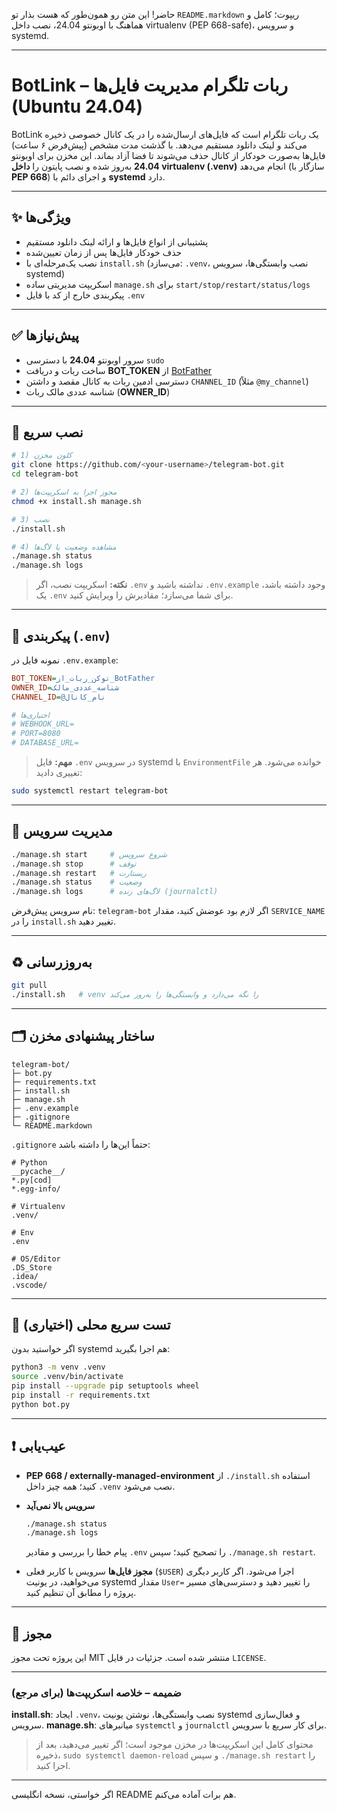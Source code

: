 حاضر! این متن رو همون‌طور که هست بذار تو `README.markdown` ریپوت؛ کامل و هماهنگ با اوبونتو 24.04، نصب داخل virtualenv (PEP 668-safe)، و سرویس systemd.

---

# BotLink – ربات تلگرام مدیریت فایل‌ها (Ubuntu 24.04)

BotLink یک ربات تلگرام است که فایل‌های ارسال‌شده را در یک کانال خصوصی ذخیره می‌کند و لینک دانلود مستقیم می‌دهد. با گذشت مدت مشخص (پیش‌فرض ۶ ساعت) فایل‌ها به‌صورت خودکار از کانال حذف می‌شوند تا فضا آزاد بماند.
این مخزن برای اوبونتو **24.04** به‌روز شده و نصب پایتون را **داخل virtualenv (.venv)** انجام می‌دهد (سازگار با **PEP 668**) و اجرای دائم با **systemd** دارد.

---

## ✨ ویژگی‌ها

* پشتیبانی از انواع فایل‌ها و ارائه لینک دانلود مستقیم
* حذف خودکار فایل‌ها پس از زمان تعیین‌شده
* نصب یک‌مرحله‌ای با `install.sh` (می‌سازد: `.venv`، نصب وابستگی‌ها، سرویس systemd)
* اسکریپت مدیریتی ساده `manage.sh` برای `start/stop/restart/status/logs`
* پیکربندی خارج از کد با فایل `.env`

---

## ✅ پیش‌نیازها

* سرور اوبونتو **24.04** با دسترسی `sudo`
* ساخت ربات و دریافت **BOT\_TOKEN** از [BotFather](https://t.me/BotFather)
* دسترسی ادمین ربات به کانال مقصد و داشتن `CHANNEL_ID` (مثلاً `@my_channel`)
* شناسه عددی مالک ربات (**OWNER\_ID**)

---

## 🚀 نصب سریع

```bash
# 1) کلون مخزن
git clone https://github.com/<your-username>/telegram-bot.git
cd telegram-bot

# 2) مجوز اجرا به اسکریپت‌ها
chmod +x install.sh manage.sh

# 3) نصب
./install.sh

# 4) مشاهده وضعیت یا لاگ‌ها
./manage.sh status
./manage.sh logs
```

> **نکته:** اسکریپت نصب، اگر `.env` نداشته باشید و `.env.example` وجود داشته باشد، یک `.env` برای شما می‌سازد؛ مقادیرش را ویرایش کنید.

---

## 🔧 پیکربندی (`.env`)

نمونه فایل در `.env.example`:

```ini
BOT_TOKEN=توکن_ربات_از_BotFather
OWNER_ID=شناسه_عددی_مالک
CHANNEL_ID=@نام_کانال

# اختیاری‌ها
# WEBHOOK_URL=
# PORT=8080
# DATABASE_URL=
```

> **مهم:** فایل `.env` در سرویس systemd با `EnvironmentFile` خوانده می‌شود. هر تغییری دادید:

```bash
sudo systemctl restart telegram-bot
```

---

## 🧭 مدیریت سرویس

```bash
./manage.sh start     # شروع سرویس
./manage.sh stop      # توقف
./manage.sh restart   # ریستارت
./manage.sh status    # وضعیت
./manage.sh logs      # لاگ‌های زنده (journalctl)
```

نام سرویس پیش‌فرض: `telegram-bot`
اگر لازم بود عوضش کنید، مقدار `SERVICE_NAME` را در `install.sh` تغییر دهید.

---

## ♻️ به‌روزرسانی

```bash
git pull
./install.sh   # venv را نگه می‌دارد و وابستگی‌ها را به‌روز می‌کند
```

---

## 🗂️ ساختار پیشنهادی مخزن

```
telegram-bot/
├─ bot.py
├─ requirements.txt
├─ install.sh
├─ manage.sh
├─ .env.example
├─ .gitignore
└─ README.markdown
```

`.gitignore` حتماً این‌ها را داشته باشد:

```gitignore
# Python
__pycache__/
*.py[cod]
*.egg-info/

# Virtualenv
.venv/

# Env
.env

# OS/Editor
.DS_Store
.idea/
.vscode/
```

---

## 🧪 تست سریع محلی (اختیاری)

اگر خواستید بدون systemd هم اجرا بگیرید:

```bash
python3 -m venv .venv
source .venv/bin/activate
pip install --upgrade pip setuptools wheel
pip install -r requirements.txt
python bot.py
```

---

## ❗ عیب‌یابی

* **PEP 668 / externally-managed-environment**
  از `./install.sh` استفاده کنید؛ همه چیز داخل `.venv` نصب می‌شود.

* **سرویس بالا نمی‌آید**

  ```bash
  ./manage.sh status
  ./manage.sh logs
  ```

  پیام خطا را بررسی و مقادیر `.env` را تصحیح کنید؛ سپس `./manage.sh restart`.

* **مجوز فایل‌ها**
  سرویس با کاربر فعلی (`$USER`) اجرا می‌شود. اگر کاربر دیگری می‌خواهید، در یونیت systemd مقدار `User=` را تغییر دهید و دسترسی‌های مسیر پروژه را مطابق آن تنظیم کنید.

---

## 📝 مجوز

این پروژه تحت مجوز MIT منتشر شده است. جزئیات در فایل `LICENSE`.

---

### ضمیمه – خلاصه اسکریپت‌ها (برای مرجع)

**install.sh**: ایجاد `.venv`، نصب وابستگی‌ها، نوشتن یونیت systemd و فعال‌سازی سرویس.
**manage.sh**: میانبرهای `systemctl` و `journalctl` برای کار سریع با سرویس.

> محتوای کامل این اسکریپت‌ها در مخزن موجود است؛ اگر تغییر می‌دهید، بعد از ذخیره، `sudo systemctl daemon-reload` و سپس `./manage.sh restart` را اجرا کنید.

---

اگر خواستی، نسخه انگلیسی README هم برات آماده می‌کنم.
